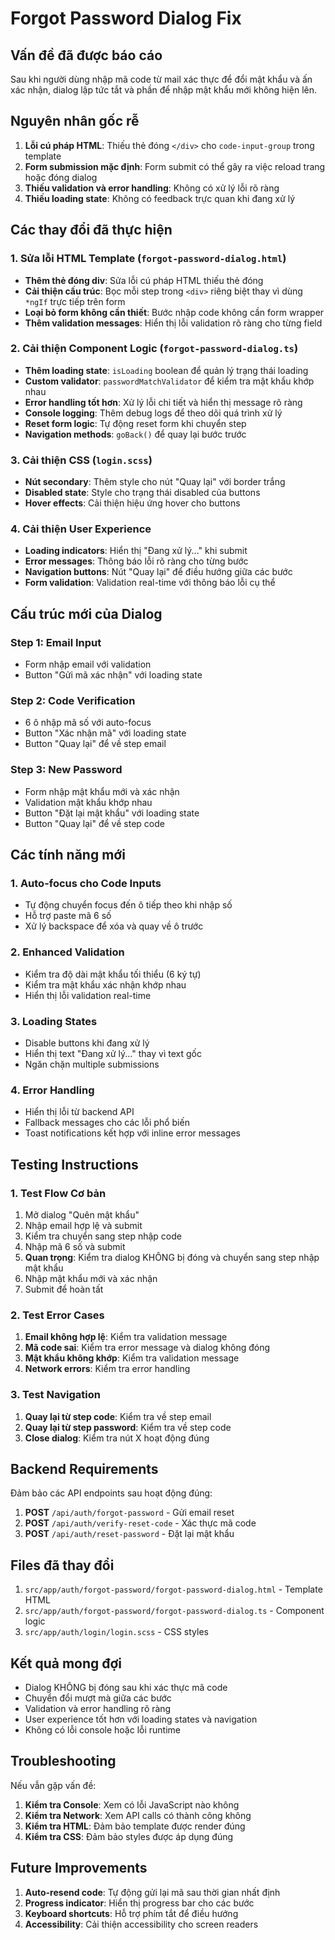 # Forgot Password Dialog Fix

## Vấn đề đã được báo cáo
Sau khi người dùng nhập mã code từ mail xác thực để đổi mật khẩu và ấn xác nhận, dialog lập tức tắt và phần để nhập mật khẩu mới không hiện lên.

## Nguyên nhân gốc rễ
1. **Lỗi cú pháp HTML**: Thiếu thẻ đóng `</div>` cho `code-input-group` trong template
2. **Form submission mặc định**: Form submit có thể gây ra việc reload trang hoặc đóng dialog
3. **Thiếu validation và error handling**: Không có xử lý lỗi rõ ràng
4. **Thiếu loading state**: Không có feedback trực quan khi đang xử lý

## Các thay đổi đã thực hiện

### 1. Sửa lỗi HTML Template (`forgot-password-dialog.html`)
- **Thêm thẻ đóng div**: Sửa lỗi cú pháp HTML thiếu thẻ đóng
- **Cải thiện cấu trúc**: Bọc mỗi step trong `<div>` riêng biệt thay vì dùng `*ngIf` trực tiếp trên form
- **Loại bỏ form không cần thiết**: Bước nhập code không cần form wrapper
- **Thêm validation messages**: Hiển thị lỗi validation rõ ràng cho từng field

### 2. Cải thiện Component Logic (`forgot-password-dialog.ts`)
- **Thêm loading state**: `isLoading` boolean để quản lý trạng thái loading
- **Custom validator**: `passwordMatchValidator` để kiểm tra mật khẩu khớp nhau
- **Error handling tốt hơn**: Xử lý lỗi chi tiết và hiển thị message rõ ràng
- **Console logging**: Thêm debug logs để theo dõi quá trình xử lý
- **Reset form logic**: Tự động reset form khi chuyển step
- **Navigation methods**: `goBack()` để quay lại bước trước

### 3. Cải thiện CSS (`login.scss`)
- **Nút secondary**: Thêm style cho nút "Quay lại" với border trắng
- **Disabled state**: Style cho trạng thái disabled của buttons
- **Hover effects**: Cải thiện hiệu ứng hover cho buttons

### 4. Cải thiện User Experience
- **Loading indicators**: Hiển thị "Đang xử lý..." khi submit
- **Error messages**: Thông báo lỗi rõ ràng cho từng bước
- **Navigation buttons**: Nút "Quay lại" để điều hướng giữa các bước
- **Form validation**: Validation real-time với thông báo lỗi cụ thể

## Cấu trúc mới của Dialog

### Step 1: Email Input
- Form nhập email với validation
- Button "Gửi mã xác nhận" với loading state

### Step 2: Code Verification
- 6 ô nhập mã số với auto-focus
- Button "Xác nhận mã" với loading state
- Button "Quay lại" để về step email

### Step 3: New Password
- Form nhập mật khẩu mới và xác nhận
- Validation mật khẩu khớp nhau
- Button "Đặt lại mật khẩu" với loading state
- Button "Quay lại" để về step code

## Các tính năng mới

### 1. Auto-focus cho Code Inputs
- Tự động chuyển focus đến ô tiếp theo khi nhập số
- Hỗ trợ paste mã 6 số
- Xử lý backspace để xóa và quay về ô trước

### 2. Enhanced Validation
- Kiểm tra độ dài mật khẩu tối thiểu (6 ký tự)
- Kiểm tra mật khẩu xác nhận khớp nhau
- Hiển thị lỗi validation real-time

### 3. Loading States
- Disable buttons khi đang xử lý
- Hiển thị text "Đang xử lý..." thay vì text gốc
- Ngăn chặn multiple submissions

### 4. Error Handling
- Hiển thị lỗi từ backend API
- Fallback messages cho các lỗi phổ biến
- Toast notifications kết hợp với inline error messages

## Testing Instructions

### 1. Test Flow Cơ bản
1. Mở dialog "Quên mật khẩu"
2. Nhập email hợp lệ và submit
3. Kiểm tra chuyển sang step nhập code
4. Nhập mã 6 số và submit
5. **Quan trọng**: Kiểm tra dialog KHÔNG bị đóng và chuyển sang step nhập mật khẩu
6. Nhập mật khẩu mới và xác nhận
7. Submit để hoàn tất

### 2. Test Error Cases
1. **Email không hợp lệ**: Kiểm tra validation message
2. **Mã code sai**: Kiểm tra error message và dialog không đóng
3. **Mật khẩu không khớp**: Kiểm tra validation message
4. **Network errors**: Kiểm tra error handling

### 3. Test Navigation
1. **Quay lại từ step code**: Kiểm tra về step email
2. **Quay lại từ step password**: Kiểm tra về step code
3. **Close dialog**: Kiểm tra nút X hoạt động đúng

## Backend Requirements

Đảm bảo các API endpoints sau hoạt động đúng:

1. **POST** `/api/auth/forgot-password` - Gửi email reset
2. **POST** `/api/auth/verify-reset-code` - Xác thực mã code
3. **POST** `/api/auth/reset-password` - Đặt lại mật khẩu

## Files đã thay đổi

1. `src/app/auth/forgot-password/forgot-password-dialog.html` - Template HTML
2. `src/app/auth/forgot-password/forgot-password-dialog.ts` - Component logic
3. `src/app/auth/login/login.scss` - CSS styles

## Kết quả mong đợi

- Dialog KHÔNG bị đóng sau khi xác thực mã code
- Chuyển đổi mượt mà giữa các bước
- Validation và error handling rõ ràng
- User experience tốt hơn với loading states và navigation
- Không có lỗi console hoặc lỗi runtime

## Troubleshooting

Nếu vẫn gặp vấn đề:

1. **Kiểm tra Console**: Xem có lỗi JavaScript nào không
2. **Kiểm tra Network**: Xem API calls có thành công không
3. **Kiểm tra HTML**: Đảm bảo template được render đúng
4. **Kiểm tra CSS**: Đảm bảo styles được áp dụng đúng

## Future Improvements

1. **Auto-resend code**: Tự động gửi lại mã sau thời gian nhất định
2. **Progress indicator**: Hiển thị progress bar cho các bước
3. **Keyboard shortcuts**: Hỗ trợ phím tắt để điều hướng
4. **Accessibility**: Cải thiện accessibility cho screen readers
